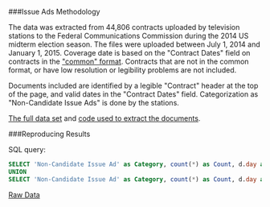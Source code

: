 ###Issue Ads Methodology

The data was extracted from 44,806 contracts uploaded by television stations to the Federal Communications Commission during the 2014 US midterm election season.  The files were uploaded between July 1, 2014 and January 1, 2015. Coverage date is based on the "Contract Dates" field on contracts in the ["common" format](https://github.com/alexbyrnes/FCC-Political-Ads_The-Code/blob/master/pdfs/K27DX_14080331353324.pdf?raw=true).  Contracts that are not in the common format, or have low resolution or legibility problems are not included. 

Documents included are identified by a legible "Contract" header at the top of the page, and valid dates in the "Contract Dates" field.  Categorization as "Non-Candidate Issue Ads" is done by the stations.

[The full data set](https://github.com/alexbyrnes/FCC-Political-Ads) and [code used to extract the documents](https://github.com/alexbyrnes/FCC-Political-Ads_The-Code).

###Reproducing Results

SQL query:
```sql
SELECT 'Non-Candidate Issue Ad' as Category, count(*) as Count, d.day as Date FROM contract c INNER JOIN (SELECT date_trunc('day', dd)::date as day FROM generate_series('2014-06-01'::timestamp, '2014-12-01'::timestamp, '1 day'::interval) dd) d ON d.day BETWEEN c.contract_from AND c.contract_to INNER JOIN polfile p ON p.id = c.id AND p.url LIKE '%/Non-Candidate Issue Ads/%' GROUP BY Date
UNION
SELECT 'Non-Candidate Issue Ad' as Category, count(*) as Count, d.day as Date FROM contract c INNER JOIN (SELECT date_trunc('day', dd)::date as day FROM generate_series('2014-06-01'::timestamp, '2014-12-01'::timestamp, '1 day'::interval) dd) d ON d.day BETWEEN c.contract_from AND c.contract_to INNER JOIN polfile p ON p.id = c.id AND p.url NOT LIKE '%/Non-Candidate Issue Ads/%' GROUP BY Date
```

[Raw Data](https://github.com/alexbyrnes/FCC-Political-Ads_The-Code/blob/master/issue_ads.tsv)
